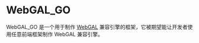 # WebGAL_GO

WebGAL_GO 是一个用于制作 [WebGAL][1] 兼容引擎的框架，它被期望能让开发者使用任意前端框架制作 WebGAL 兼容引擎。

[1]: https://github.com/OpenWebGAL/WebGAL
